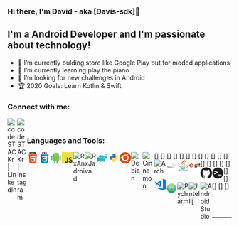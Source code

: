 ### Hi there, I'm David - aka [Davis-sdk]👋


## I'm a Android Developer and I'm passionate about technology!

- 🔨 I’m currently bulding store like Google Play but for moded applications
- 📘 I’m currently learning play the piano
- 🤠 I’m looking for new challenges in Android
- 🏆 2020 Goals: Learn Kotlin & Swift

### Connect with me:

[<img align="left" alt="codeSTACKr | LinkedIn" width="22px" src="https://cdn.jsdelivr.net/npm/simple-icons@v3/icons/linkedin.svg" />][linkedin]
[<img align="left" alt="codeSTACKr | Instagram" width="22px" src="https://cdn.jsdelivr.net/npm/simple-icons@v3/icons/instagram.svg" />][instagram]

<br />

### Languages and Tools:

[<img align="left" alt="HTML5" width="26px" src="https://raw.githubusercontent.com/github/explore/80688e429a7d4ef2fca1e82350fe8e3517d3494d/topics/html/html.png" />]
[<img align="left" alt="CSS3" width="26px" src="https://raw.githubusercontent.com/github/explore/80688e429a7d4ef2fca1e82350fe8e3517d3494d/topics/css/css.png" />]
[<img align="left" alt="Android" width="26px" src="https://raw.githubusercontent.com/github/explore/80688e429a7d4ef2fca1e82350fe8e3517d3494d/topics/android/android.png" />]
[<img align="left" alt="JavaScript" width="26px" src="https://raw.githubusercontent.com/github/explore/80688e429a7d4ef2fca1e82350fe8e3517d3494d/topics/javascript/javascript.png" />]
[<img align="left" alt="RxAndroid" width="26px" src="https://avatars3.githubusercontent.com/u/6407041?s=200&v=4" />]
[<img align="left" alt="RxJava" width="26px" src="https://avatars3.githubusercontent.com/u/6407041?s=200&v=4" />]
[<img align="left" alt="Gradle" width="26px" src="https://raw.githubusercontent.com/github/explore/59009b1589a883459c0ae19044e3e7e3ec0c4e0a/topics/gradle/gradle.png" />]
[<img align="left" alt="Python" width="26px" src="https://raw.githubusercontent.com/github/explore/80688e429a7d4ef2fca1e82350fe8e3517d3494d/topics/python/python.png" />]
[<img align="left" alt="Ubuntu" width="26px" src="https://raw.githubusercontent.com/github/explore/80688e429a7d4ef2fca1e82350fe8e3517d3494d/topics/ubuntu/ubuntu.png" />]
[<img align="left" alt="Debian" width="26px" src="https://avatars1.githubusercontent.com/u/1854028?s=200&v=4" />]
[<img align="left" alt="Cinnamon" width="26px" src="https://avatars2.githubusercontent.com/u/107184?s=200&v=4" />]
[<img align="left" alt="Arch" width="26px" src="https://avatars2.githubusercontent.com/u/4673648?s=200&v=4" />]
[<img align="left" alt="MySQL" width="26px" src="https://raw.githubusercontent.com/github/explore/80688e429a7d4ef2fca1e82350fe8e3517d3494d/topics/mysql/mysql.png" />]
[<img align="left" alt="Java" width="26px" src="https://raw.githubusercontent.com/github/explore/80688e429a7d4ef2fca1e82350fe8e3517d3494d/topics/java/java.png" />]
[<img align="left" alt="Git" width="26px" src="https://raw.githubusercontent.com/github/explore/80688e429a7d4ef2fca1e82350fe8e3517d3494d/topics/git/git.png" />]
[<img align="left" alt="GitHub" width="26px" src="https://raw.githubusercontent.com/github/explore/78df643247d429f6cc873026c0622819ad797942/topics/github/github.png" />]
[<img align="left" alt="Terminal" width="26px" src="https://raw.githubusercontent.com/github/explore/80688e429a7d4ef2fca1e82350fe8e3517d3494d/topics/terminal/terminal.png" />]
[<img align="left" alt="Visual Studio Code" width="26px" src="https://raw.githubusercontent.com/github/explore/80688e429a7d4ef2fca1e82350fe8e3517d3494d/topics/visual-studio-code/visual-studio-code.png" />]
[<img align="left" alt="Atom" width="26px" src="https://raw.githubusercontent.com/github/explore/80688e429a7d4ef2fca1e82350fe8e3517d3494d/topics/atom/atom.png" />]
[<img align="left" alt="Pycharm" width="26px" src="https://avatars0.githubusercontent.com/u/878437?s=200&v=4" />]
[<img align="left" alt="Intellij" width="26px" src="https://avatars0.githubusercontent.com/u/878437?s=200&v=4" />]
[<img align="left" alt="Android Studio" width="26px" src="https://avatars1.githubusercontent.com/u/32689599?s=200&v=4" />]





<br />
<br />



---


[instagram]: https://instagram.com/temoruki
[linkedin]: https://www.linkedin.com/in/davis-sdk/

